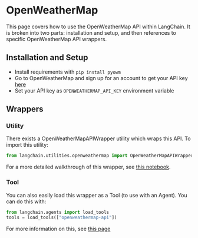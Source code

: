 # OpenWeatherMap

This page covers how to use the OpenWeatherMap API within LangChain.
It is broken into two parts: installation and setup, and then references to specific OpenWeatherMap API wrappers.

## Installation and Setup

- Install requirements with `pip install pyowm`
- Go to OpenWeatherMap and sign up for an account to get your API key [here](https://openweathermap.org/api/)
- Set your API key as `OPENWEATHERMAP_API_KEY` environment variable

## Wrappers

### Utility

There exists a OpenWeatherMapAPIWrapper utility which wraps this API. To import this utility:

```python
from langchain.utilities.openweathermap import OpenWeatherMapAPIWrapper
```

For a more detailed walkthrough of this wrapper, see [this notebook](../modules/agents/tools/examples/openweathermap.ipynb).

### Tool

You can also easily load this wrapper as a Tool (to use with an Agent).
You can do this with:

```python
from langchain.agents import load_tools
tools = load_tools(["openweathermap-api"])
```

For more information on this, see [this page](../modules/agents/tools/getting_started.md)
